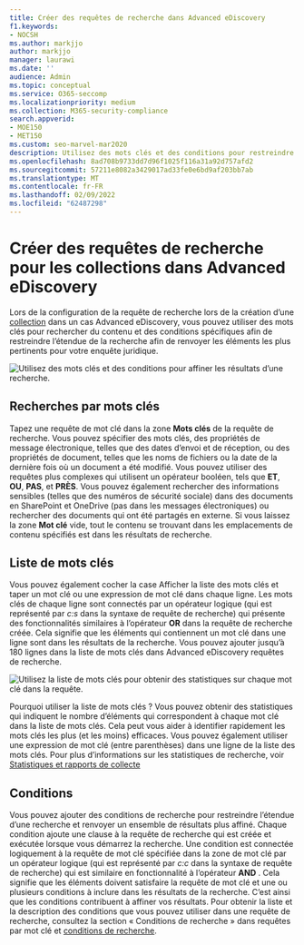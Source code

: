 ```yaml
---
title: Créer des requêtes de recherche dans Advanced eDiscovery
f1.keywords:
- NOCSH
ms.author: markjjo
author: markjjo
manager: laurawi
ms.date: ''
audience: Admin
ms.topic: conceptual
ms.service: O365-seccomp
ms.localizationpriority: medium
ms.collection: M365-security-compliance
search.appverid:
- MOE150
- MET150
ms.custom: seo-marvel-mar2020
description: Utilisez des mots clés et des conditions pour restreindre l’étendue de la recherche lors de la recherche de données à l’aide Advanced eDiscovery dans Microsoft 365.
ms.openlocfilehash: 8ad708b9733dd7d96f1025f116a31a92d757afd2
ms.sourcegitcommit: 57211e8082a3429017ad33fe0e6bd9af203bb7ab
ms.translationtype: MT
ms.contentlocale: fr-FR
ms.lasthandoff: 02/09/2022
ms.locfileid: "62487298"
---
```

# <a name="build-search-queries-for-collections-in-advanced-ediscovery"></a>Créer des requêtes de recherche pour les collections dans Advanced eDiscovery

Lors de la configuration de la requête de recherche lors de la création d’une [collection](collections-overview.md) dans un cas Advanced eDiscovery, vous pouvez utiliser des mots clés pour rechercher du contenu et des conditions spécifiques afin de restreindre l’étendue de la recherche afin de renvoyer les éléments les plus pertinents pour votre enquête juridique.

![Utilisez des mots clés et des conditions pour affiner les résultats d’une recherche.](../media/SearchQueryBox.png)

## <a name="keyword-searches"></a>Recherches par mots clés

Tapez une requête de mot clé dans la zone **Mots clés** de la requête de recherche. Vous pouvez spécifier des mots clés, des propriétés de message électronique, telles que des dates d’envoi et de réception, ou des propriétés de document, telles que les noms de fichiers ou la date de la dernière fois où un document a été modifié. Vous pouvez utiliser des requêtes plus complexes qui utilisent un opérateur booléen, tels que **ET**, **OU**, **PAS**, et **PRÈS**. Vous pouvez également rechercher des informations sensibles (telles que des numéros de sécurité sociale) dans des documents en SharePoint et OneDrive (pas dans les messages électroniques) ou rechercher des documents qui ont été partagés en externe. Si vous laissez la zone **Mot clé** vide, tout le contenu se trouvant dans les emplacements de contenu spécifiés est dans les résultats de recherche.

## <a name="keyword-list"></a>Liste de mots clés

Vous pouvez également cocher la case  Afficher la liste des mots clés et taper un mot clé ou une expression de mot clé dans chaque ligne. Les mots clés de chaque ligne sont connectés par un opérateur logique (qui est représenté par *c:s* dans la syntaxe de requête de recherche) qui présente des fonctionnalités similaires à l’opérateur **OR** dans la requête de recherche créée. Cela signifie que les éléments qui contiennent un mot clé dans une ligne sont dans les résultats de la recherche. Vous pouvez ajouter jusqu’à 180 lignes dans la liste de mots clés dans Advanced eDiscovery requêtes de recherche.

![Utilisez la liste de mots clés pour obtenir des statistiques sur chaque mot clé dans la requête.](../media/KeywordListSearch.png)

Pourquoi utiliser la liste de mots clés ? Vous pouvez obtenir des statistiques qui indiquent le nombre d’éléments qui correspondent à chaque mot clé dans la liste de mots clés. Cela peut vous aider à identifier rapidement les mots clés les plus (et les moins) efficaces. Vous pouvez également utiliser une expression de mot clé (entre parenthèses) dans une ligne de la liste des mots clés. Pour plus d’informations sur les statistiques de recherche, voir [Statistiques et rapports de collecte](collection-statistics-reports.md)

## <a name="conditions"></a>Conditions

Vous pouvez ajouter des conditions de recherche pour restreindre l’étendue d’une recherche et renvoyer un ensemble de résultats plus affiné. Chaque condition ajoute une clause à la requête de recherche qui est créée et exécutée lorsque vous démarrez la recherche. Une condition est connectée logiquement à la requête de mot clé spécifiée dans la zone de mot clé par un opérateur logique (qui est représenté par *c:c* dans la syntaxe de requête de recherche) qui est similaire en fonctionnalité à l’opérateur **AND** . Cela signifie que les éléments doivent satisfaire la requête de mot clé et une ou plusieurs conditions à inclure dans les résultats de la recherche. C’est ainsi que les conditions contribuent à affiner vos résultats. Pour obtenir la liste et la description des conditions que vous pouvez utiliser dans une requête de recherche, consultez la section « Conditions de recherche » dans requêtes par mot clé et [conditions de recherche](keyword-queries-and-search-conditions.md#search-conditions).
